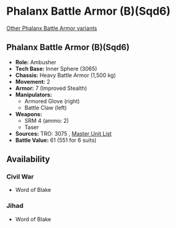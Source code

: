# Phalanx Battle Armor (B)(Sqd6) 

[Other Phalanx Battle Armor variants](../phalanx_battle_armor.md) 

## Phalanx Battle Armor (B)(Sqd6) 

- **Role:** Ambusher 
- **Tech Base:** Inner Sphere (3065) 
- **Chassis:** Heavy Battle Armor (1,500 kg) 
- **Movement:** 2 
- **Armor:** 7 (Improved Stealth) 
- **Manipulators:** 
  - Armored Glove (right) 
  - Battle Claw (left) 
- **Weapons:** 
  - SRM 4 (ammo: 2) 
  - Taser 
- **Sources:** TRO: 3075 , [Master Unit List](http://masterunitlist.info/Unit/Details/9020) 
- **Battle Value:** 61 (551 for 6 suits) 

## Availability 

### Civil War 

- Word of Blake 

### Jihad 

- Word of Blake 

